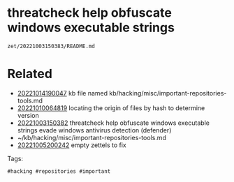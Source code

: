 # threatcheck help obfuscate windows executable strings

` zet/20221003150383/README.md `

# Related

- [20221014190047](/zet/20221014190047/README.md) kb file named kb/hacking/misc/important-repositories-tools.md
- [20221010064819](/zet/20221010064819/README.md) locating the origin of files by hash to determine version
- [20221003150382](/zet/20221003150382/README.md) threatcheck help obfuscate windows executable strings evade windows antivirus detection (defender)
- ~/kb/hacking/misc/important-repositories-tools.md
- [20221005200242](/zet/20221005200242/README.md) empty zettels to fix

Tags:

    #hacking #repositories #important 
